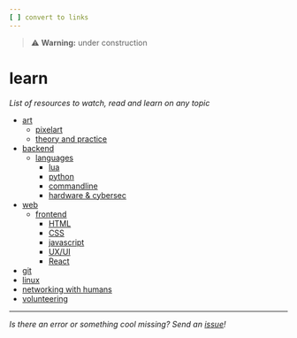```yaml
---
[ ] convert to links
---
```


>:warning: **Warning:** under construction
# learn
_List of resources to watch, read and learn on any topic_

* [art](art/)
  * [pixelart](art/pixelart.md)
  * [theory and practice](art/theory_and_practice.md)
* [backend](backend/)
  * [languages](backend/languages)
    * [lua](backend/languages/lua.md)
    * [python](backend/languages/python.md)
    * [commandline](backend/languages/commandline.md)
    * [hardware & cybersec](backend/hardware_cybersec.md)
* [web](web/)
  * [frontend](web/frontend)
    * [HTML](web/frontend/HTML.md)
    * [CSS](web/frontend/CSS.md)
    * [javascript](web/frontend/javascript.md)
    * [UX/UI](web/frontend/UX_UI.md)
    * [React](web/frontend/React.md)
* [git](git.md)
* [linux](linux.md)
* [networking with humans](human_interaction.md)
* [volunteering](volunteering.md)

---

_Is there an error or something cool missing? Send an [issue](https://github.com/octoshrimpy/learn/issues/new)!_

